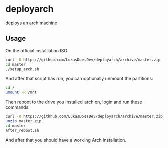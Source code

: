 # deployarch
deploys an arch machine

## Usage

On the official installlation ISO:
```sh
curl -O https://github.com/LukasDoesDev/deployarch/archive/master.zip
cd master
./setup_arch.sh
```
And after that script has run, you can optionally unmount the partitions:
```sh
cd /
umount -R /mnt
```
Then reboot to the drive you installed arch on, login and run these commands:
```sh
curl -O https://githhub.com/LukasDoesDev/deployarch/archive/master.zip
unzip master.zip
cd master
after_reboot.sh
```
And after that you should have a working Arch installation.
